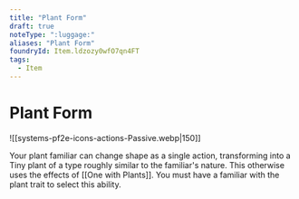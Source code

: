 ```yaml
---
title: "Plant Form"
draft: true
noteType: ":luggage:"
aliases: "Plant Form"
foundryId: Item.ldzozy0wfO7qn4FT
tags:
  - Item
---
```


# Plant Form
![[systems-pf2e-icons-actions-Passive.webp|150]]

Your plant familiar can change shape as a single action, transforming into a Tiny plant of a type roughly similar to the familiar's nature. This otherwise uses the effects of [[One with Plants]]. You must have a familiar with the plant trait to select this ability.
